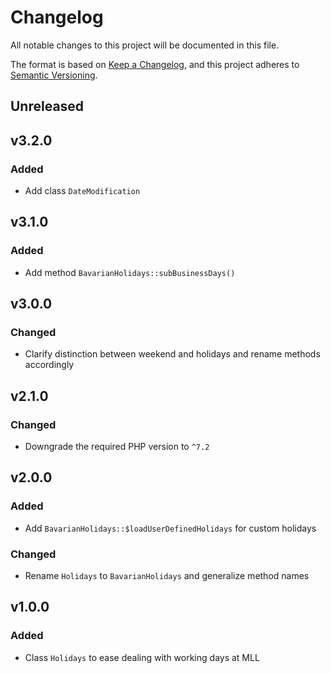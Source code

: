 # Changelog

All notable changes to this project will be documented in this file.

The format is based on [Keep a Changelog](https://keepachangelog.com/en/1.0.0),
and this project adheres to [Semantic Versioning](https://semver.org/spec/v2.0.0.html).

## Unreleased

## v3.2.0

### Added

- Add class `DateModification`

## v3.1.0

### Added

- Add method `BavarianHolidays::subBusinessDays()`

## v3.0.0

### Changed

- Clarify distinction between weekend and holidays and rename methods accordingly

## v2.1.0

### Changed

- Downgrade the required PHP version to `^7.2`

## v2.0.0

### Added

- Add `BavarianHolidays::$loadUserDefinedHolidays` for custom holidays

### Changed

- Rename `Holidays` to `BavarianHolidays` and generalize method names

## v1.0.0

### Added

- Class `Holidays` to ease dealing with working days at MLL
